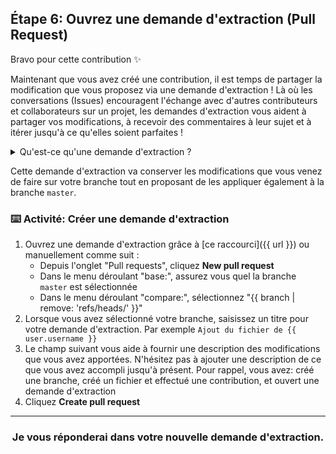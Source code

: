 ## Étape 6: Ouvrez une demande d'extraction (Pull Request)

Bravo pour cette contribution :sparkles:

Maintenant que vous avez créé une contribution, il est temps de partager la modification que vous proposez via une demande d'extraction ! Là où les conversations (Issues) encouragent l'échange avec d'autres contributeurs et collaborateurs sur un projet, les demandes d'extraction vous aident à partager vos modifications, à recevoir des commentaires à leur sujet et à itérer jusqu'à ce qu'elles soient parfaites !

<details><summary>Qu'est-ce qu'une demande d'extraction ?</summary>

## Pull requests

Revenons au flux GitHub. Vous avez créé une branche, ajouté un fichier et validé le fichier dans votre branche. Il est maintenant temps de collaborer sur votre dossier avec d'autres étudiants qui suivent ce cours. Cette collaboration se produit dans une demande d'extractione. Regardez cette vidéo pour en savoir plus :

:tv: [Video: Introduction aux demandes d'extraction](https://youtu.be/kJr-PIfLDl4)
<hr>
</details>

Cette demande d'extraction va conserver les modifications que vous venez de faire sur votre branche tout en proposant de les appliquer également à la branche `master`.

### :keyboard: Activité: Créer une demande d'extraction

1. Ouvrez une demande d'extraction grâce à [ce raccourci]({{ url }}) ou manuellement comme suit :
    - Depuis l'onglet "Pull requests", cliquez **New pull request**
    - Dans le menu déroulant "base:", assurez vous quel la branche `master` est sélectionnée
    - Dans le menu déroulant "compare:", sélectionnez "{{ branch | remove: 'refs/heads/' }}"
1. Lorsque vous avez sélectionné votre branche, saisissez un titre pour votre demande d'extraction. Par exemple `Ajout du fichier de {{ user.username }}`
1. Le champ suivant vous aide à fournir une description des modifications que vous avez apportées. N'hésitez pas à ajouter une description de ce que vous avez accompli jusqu'à présent. Pour rappel, vous avez: créé une branche, créé un fichier et effectué une contribution, et ouvert une demande d'extraction
1. Cliquez **Create pull request**

<hr>
<h3 align="center">Je vous réponderai dans votre nouvelle demande d'extraction.</h3>
